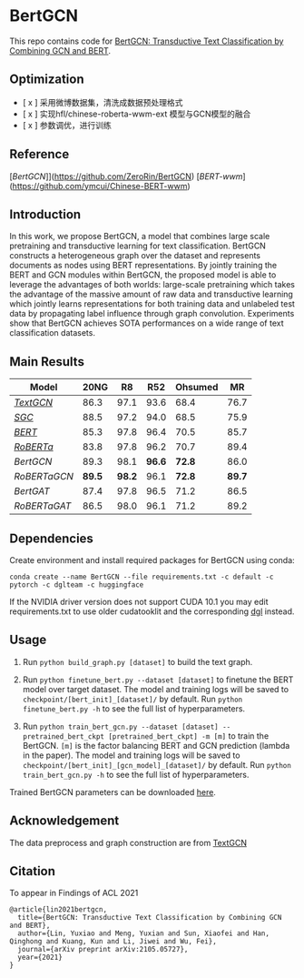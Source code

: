 # BertGCN
This repo contains code for [BertGCN: Transductive Text Classification by Combining GCN and BERT](https://arxiv.org/abs/2105.05727).


## Optimization
- [ x ] 采用微博数据集，清洗成数据预处理格式
- [ x ] 实现hfl/chinese-roberta-wwm-ext 模型与GCN模型的融合
- [ x ] 参数调优，进行训练

## Reference

[*BertGCN*]](https://github.com/ZeroRin/BertGCN)
[*BERT-wwm*] (https://github.com/ymcui/Chinese-BERT-wwm)


## Introduction

In this work, we propose BertGCN, a model that combines large scale pretraining and transductive learning for text classification. BertGCN constructs a  heterogeneous graph over the dataset and represents documents as nodes using BERT representations. By jointly training the BERT and GCN modules within BertGCN, the proposed model is able to leverage the advantages of both worlds: large-scale pretraining which takes the advantage of the massive amount of raw data and transductive learning which jointly learns representations for both training data and unlabeled test data by propagating label influence through graph convolution. Experiments show that BertGCN achieves SOTA performances on a wide range of text classification datasets. 

## Main Results
|**Model** | **20NG** | **R8** | **R52** | **Ohsumed** | **MR** |
| ------------ | ---- | ---- | ---- | ---- | ---- |
| [*TextGCN*](https://arxiv.org/pdf/1809.05679.pdf) | 86.3 | 97.1 | 93.6 | 68.4 | 76.7 |
| [*SGC*](https://arxiv.org/abs/1902.07153) | 88.5 | 97.2 | 94.0 | 68.5 | 75.9 |
| [*BERT*](https://arxiv.org/abs/1810.04805) | 85.3 | 97.8 | 96.4 | 70.5 | 85.7 |
| [*RoBERTa*](https://arxiv.org/abs/1907.11692) | 83.8 | 97.8 | 96.2 | 70.7 | 89.4 |
| *BertGCN* | 89.3 | 98.1 | **96.6** | **72.8** | 86.0 |
| *RoBERTaGCN* | **89.5** | **98.2** | 96.1 | **72.8** | **89.7**|
| *BertGAT* | 87.4 | 97.8 | 96.5 | 71.2 | 86.5 |
| *RoBERTaGAT* | 86.5 | 98.0 | 96.1 |  71.2 | 89.2 |

## Dependencies

Create environment and install required packages for BertGCN using conda:

`conda create --name BertGCN --file requirements.txt -c default -c pytorch -c dglteam -c huggingface`

If the NVIDIA driver version does not support CUDA 10.1 you may edit requirements.txt to use older cudatooklit and the corresponding [dgl](https://www.dgl.ai/pages/start.html) instead.

## Usage

1. Run `python build_graph.py [dataset]` to build the text graph.

2. Run `python finetune_bert.py --dataset [dataset]` 
to finetune the BERT model over target dataset. The model and training logs will be saved to `checkpoint/[bert_init]_[dataset]/` by default. 
Run `python finetune_bert.py -h` to see the full list of hyperparameters.

3. Run `python train_bert_gcn.py --dataset [dataset] --pretrained_bert_ckpt [pretrained_bert_ckpt] -m [m]`
to train the BertGCN. 
`[m]` is the factor balancing BERT and GCN prediction \(lambda in the paper\). 
The model and training logs will be saved to `checkpoint/[bert_init]_[gcn_model]_[dataset]/` by default. 
Run `python train_bert_gcn.py -h` to see the full list of hyperparameters.

Trained BertGCN parameters can be downloaded [here](https://drive.google.com/file/d/1YUl7q34S3pu8KH17yOI68tvcedkrQ39a).

## Acknowledgement

The data preprocess and graph construction are from [TextGCN](https://github.com/yao8839836/text_gcn)

## Citation
To appear in Findings of ACL 2021
```angular2
@article{lin2021bertgcn,
  title={BertGCN: Transductive Text Classification by Combining GCN and BERT},
  author={Lin, Yuxiao and Meng, Yuxian and Sun, Xiaofei and Han, Qinghong and Kuang, Kun and Li, Jiwei and Wu, Fei},
  journal={arXiv preprint arXiv:2105.05727},
  year={2021}
}
```